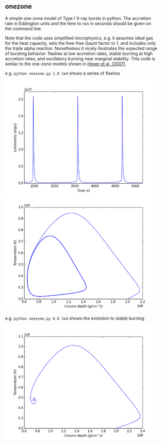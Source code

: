 ## onezone

A simple one-zone model of Type I X-ray bursts in python. The accretion rate in Eddington units and the time to run in seconds should be given on the command line. 

Note that the code uses simplified microphysics, e.g. it assumes ideal gas for the heat capacity, sets the free-free Gaunt factor to 1, and includes only the triple alpha reaction. Nonetheless it nicely illustrates the expected range of bursting behavior: flashes at low accretion rates, stable burning at high accretion rates, and oscillatory burning near marginal stability. This code is similar to the one-zone models shown in [Heger et al. (2007)](http://arxiv.org/abs/astro-ph/0511292).

e.g. `python onezone.py 1.0 1e4` shows a series of flashes

![lightcurve](https://github.com/andrewcumming/onezone/raw/master/mdot=1.png)
![column depth-temperature](https://github.com/andrewcumming/onezone/raw/master/mdot=1_yT.png)

e.g. `python onezone.py 6.0 1e4` shows the evolution to stable burning

![column depth-temperature](https://github.com/andrewcumming/onezone/raw/master/mdot=6_yT.png)

